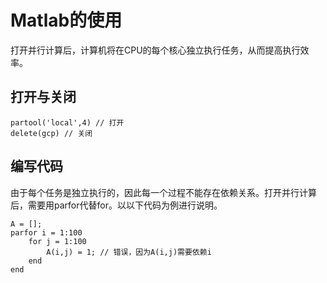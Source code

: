 # Matlab的使用

打开并行计算后，计算机将在CPU的每个核心独立执行任务，从而提高执行效率。

## 打开与关闭

```text
partool('local',4) // 打开
delete(gcp) // 关闭
```

## 编写代码

由于每个任务是独立执行的，因此每一个过程不能存在依赖关系。打开并行计算后，需要用parfor代替for。以以下代码为例进行说明。

```text
A = [];
parfor i = 1:100
    for j = 1:100
        A(i,j) = 1; // 错误，因为A(i,j)需要依赖i
    end
end
```


